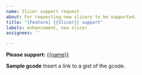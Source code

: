 ```yaml
---
name: Slicer support request
about: For requesting new slicers to be supported.
title: "[Feature] {{Slicer}} support"
labels: enhancement, new slicer
assignees: ''

---
```


**Please support:** [{{name}}]({{link}})


**Sample gcode**
Insert a link to a gist of the gcode.
